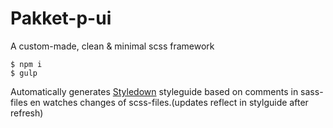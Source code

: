 # Pakket-p-ui
A custom-made, clean & minimal scss framework

```
$ npm i
$ gulp
```
Automatically generates [Styledown](https://github.com/styledown/styledown) styleguide based on comments in sass-files en watches changes of scss-files.(updates reflect in stylguide after refresh)
